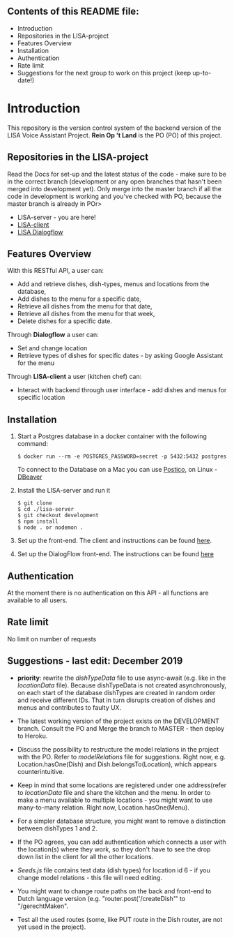 ## Contents of this README file:

- Introduction
- Repositories in the LISA-project
- Features Overview
- Installation
- Authentication
- Rate limit
- Suggestions for the next group to work on this project (keep up-to-date!)

# Introduction

This repository is the version control system of the backend version of the LISA Voice Assistant Project.
**Rein Op 't Land** is the PO (PO) of this project.

## Repositories in the LISA-project

Read the Docs for set-up and the latest status of the code - make sure to be in the correct branch (development or any open branches that hasn't been merged into development yet). Only merge into the master branch if all the code in development is working and you've checked with PO, because the master branch is already in POr>
<br>

- LISA-server - you are here!
- [LISA-client](https://github.com/Official-Codaisseur-Graduate/lisa-client)
- [LISA Dialogflow](https://github.com/Official-Codaisseur-Graduate/lisa-client-dialogflow/)

## Features Overview

With this RESTful API, a user can:

- Add and retrieve dishes, dish-types, menus and locations from the database,
- Add dishes to the menu for a specific date,
- Retrieve all dishes from the menu for that date,
- Retrieve all dishes from the menu for that week,
- Delete dishes for a specific date.

Through **Dialogflow** a user can:

- Set and change location
- Retrieve types of dishes for specific dates - by asking Google Assistant for the menu

Through **LISA-client** a user (kitchen chef) can:

- Interact with backend through user interface - add dishes and menus for specific location

## Installation

1. Start a Postgres database in a docker container with the following command:

   ```
   $ docker run --rm -e POSTGRES_PASSWORD=secret -p 5432:5432 postgres
   ```
   
   To connect to the Database on a Mac you can use [Postico](https://eggerapps.at/postico/), on Linux - [DBeaver](https://dbeaver.io/)

2. Install the LISA-server and run it

   ```
   $ git clone
   $ cd ./lisa-server
   $ git checkout development
   $ npm install
   $ node . or nodemon .
   ```

3. Set up the front-end. The client and instructions can be found [here](https://github.com/Official-Codaisseur-Graduate/lisa-client).

4. Set up the DialogFlow front-end. The instructions can be found [here](https://github.com/Official-Codaisseur-Graduate/lisa-client-dialogflow)

## Authentication

At the moment there is no authentication on this API - all functions are available to all users.

## Rate limit

No limit on number of requests

## Suggestions - last edit: December 2019

- **priority**: rewrite the _dishTypeData_ file to use async-await (e.g. like in the _locationData_ file). Because dishTypeData is not created asynchronously, on each start of the database dishTypes are created in random order and receive different IDs. That in turn disrupts creation of dishes and menus and contributes to faulty UX.

- The latest working version of the project exists on the DEVELOPMENT branch. Consult the PO and Merge the branch to MASTER - then deploy to Heroku.

- Discuss the possibility to restructure the model relations in the project with the PO. Refer to _modelRelations_ file for suggestions. Right now, e.g. Location.hasOne(Dish) and Dish.belongsTo(Location), which appears counterintuitive.

- Keep in mind that some locations are registered under one address(refer to _locationData_ file and share the kitchen and the menu. In order to make a menu available to multiple locations - you might want to use many-to-many relation. Right now, Location.hasOne(Menu).

- For a simpler database structure, you might want to remove a distinction between dishTypes 1 and 2.

- If the PO agrees, you can add authentication which connects a user with the location(s) where they work, so they don't have to see the drop down list in the client for all the other locations.
- _Seeds.js_ file contains test data (dish types) for location id 6 - if you change model relations - this file will need editing.

- You might want to change route paths on the back and front-end to Dutch language version (e.g. "router.post('/createDish'" to "/gerechtMaken".

- Test all the used routes (some, like PUT route in the Dish router, are not yet used in the project).